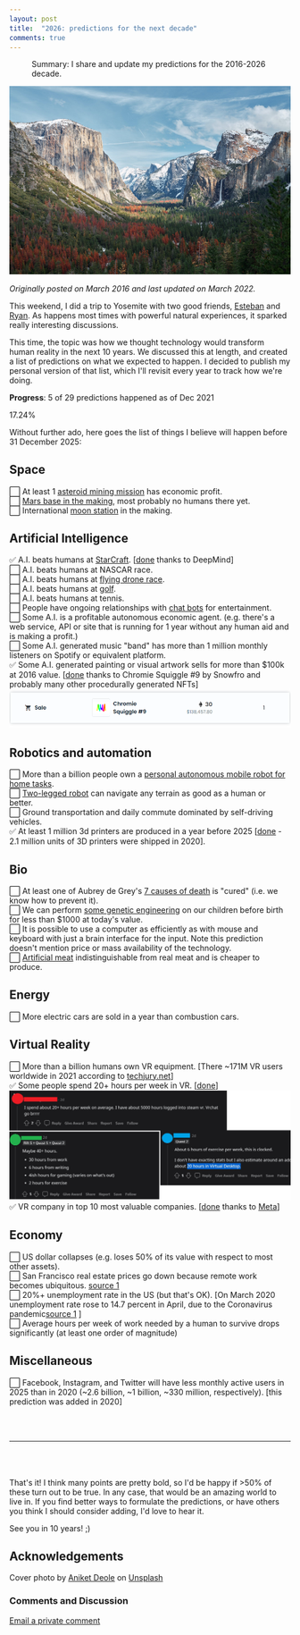 ```yaml
---
layout: post
title:  "2026: predictions for the next decade"
comments: true
---
```


<figure>
  <figcaption style="text-align: left">
  Summary: I share and update my predictions for the 2016-2026 decade.
  </figcaption>
</figure>
<img class="cover" src="/img/2026/cover.jpg">

*Originally posted on March 2016 and last updated on March 2022.*

This weekend, I did a trip to Yosemite with two good friends, [Esteban][tibi] and [Ryan][ryan]. As happens most times with powerful natural experiences, it sparked really interesting discussions.

This time, the topic was how we thought technology would transform human reality in the next 10 years. We discussed this at length, and created a list of predictions on what we expected to happen. I decided to publish my personal version of that list, which I'll revisit every year to track how we're doing. 

**Progress**: 5 of 29 predictions happened as of Dec 2021
<div id="progressbar"><div>17.24%</div></div>

Without further ado, here goes the list of things I believe will happen before 31 December 2025:

## Space

⬜ At least 1 [asteroid mining mission][asteroid] has economic profit. <br />
⬜ [Mars base in the making][mars], most probably no humans there yet. <br />
⬜ International [moon station][moon] in the making. 

## Artificial Intelligence

✅ A.I. beats humans at [StarCraft][sc]. [<a href="https://deepmind.com/blog/article/alphastar-mastering-real-time-strategy-game-starcraft-ii">done</a> thanks to DeepMind]<br />
⬜ A.I. beats humans at NASCAR race.<br />
⬜ A.I. beats humans at [flying drone race][drones]. <br />
⬜ A.I. beats humans at [golf][golf]. <br />
⬜ A.I. beats humans at tennis. <br />
⬜ People have ongoing relationships with [chat bots][chatbot] for entertainment. <br />
⬜ Some A.I. is a profitable autonomous economic agent. (e.g. there's a web service, API or site that is running for 1 year without any human aid and is making a profit.) <br />
⬜ Some A.I. generated music "band" has more than 1 million monthly listeners on Spotify or equivalent platform. <br />
✅ Some A.I. generated painting or visual artwork sells for more than $100k at 2016 value. [<a href="https://etherscan.io/tx/0x66579f35ed2c335a218604bd1c0a1aaa938024f5a3c6d87884e4c01b3a90a0d4">done</a> thanks to Chromie Squiggle #9 by Snowfro and probably many other procedurally generated NFTs] <br />
<img src="/img/2026/squiggle.png" />

## Robotics and automation
⬜ More than a billion people own a [personal autonomous mobile robot for home tasks][roboto]. <br />
⬜ [Two-legged robot][atlas] can navigate any terrain as good as a human or better. <br />
⬜ Ground transportation and daily commute dominated by self-driving vehicles.<br />
✅ At least 1 million 3d printers are produced in a year before 2025 [<a href="https://www.grandviewresearch.com/industry-analysis/3d-printing-industry-analysis#:~:text=The%20global%203D%20printing%20market,15.3%20million%20units%20by%202028.">done</a> - 2.1 million units of 3D printers were shipped in 2020].

## Bio
⬜ At least one of Aubrey de Grey's [7 causes of death][7] is "cured" (i.e. we know how to prevent it). <br />
⬜ We can perform [some genetic engineering][dogs] on our children before birth for less than $1000 at today's value. <br />
⬜ It is possible to use a computer as efficiently as with mouse and keyboard with just a brain interface for the input. Note this prediction doesn't mention price or mass availability of the technology.<br />
⬜ [Artificial meat][meat] indistinguishable from real meat and is cheaper to produce. <br />


## Energy
⬜ More electric cars are sold in a year than combustion cars. <br />


## Virtual Reality
⬜ More than a billion humans own VR equipment. [There ~171M VR users worldwide in 2021 according to <a href="https://techjury.net/blog/virtual-reality-statistics/">techjury.net</a>]<br />
✅ Some people spend 20+ hours per week in VR. [<a href="https://www.reddit.com/r/oculus/comments/qpnf84/how_much_time_do_you_spend_in_vr_per_week/">done</a>]<br />
<img src="/img/2026/vr-hours.jpg" />
✅ VR company in top 10 most valuable companies. [<a href="https://ibb.co/2Mmmb33">done</a> thanks to <a href="https://www.theverge.com/22749919/mark-zuckerberg-facebook-meta-company-rebrand">Meta</a>]<br />


## Economy
⬜ US dollar collapses (e.g. loses 50% of its value with respect to most other assets). <br />
⬜ San Francisco real estate prices go down because remote work becomes ubiquitous. [source 1](https://fred.stlouisfed.org/series/ATNHPIUS41884Q)<br />
⬜ 20%+ unemployment rate in the US (but that's OK). [On March 2020 unemployment rate rose to 14.7 percent in April, due to the Coronavirus pandemic[source 1](https://en.wikipedia.org/wiki/Unemployment_in_the_United_States) ]<br />
⬜ Average hours per week of work needed by a human to survive drops significantly (at least one order of magnitude) <br />

## Miscellaneous 
⬜ Facebook, Instagram, and Twitter will have less monthly active users in 2025 than in 2020 (~2.6 billion, ~1 billion, ~330 million, respectively). [this prediction was added in 2020] <br />

<br />
<br />
<hr />
<br />
<br />
<br />
That's it! I think many points are pretty bold, so I'd be happy if >50% of these turn out to be true. In any case, that would be an amazing world to live in. If you find better ways to formulate the predictions, or have others you think I should consider adding, I'd love to hear it.

See you in 10 years! ;)

## Acknowledgements
Cover photo by <a href="https://unsplash.com/@anik3t?utm_source=unsplash&utm_medium=referral&utm_content=creditCopyText">Aniket Deole</a> on <a href="https://unsplash.com/?utm_source=unsplash&utm_medium=referral&utm_content=creditCopyText">Unsplash</a>

### Comments and Discussion
[Email a private comment](mailto:2026@maraoz.com)
  

[tibi]: https://twitter.com/eordano
[ryan]: https://twitter.com/ryanxcharles 
[7]: https://en.wikipedia.org/wiki/Aubrey_de_Grey#The_seven_types_of_aging_damage
[asteroid]: https://en.wikipedia.org/wiki/Asteroid_mining#Financial_feasibility
[mars]: https://en.wikipedia.org/wiki/Colonization_of_Mars#Robotic_precursors
[moon]: http://www.space.com/29285-moon-base-european-space-agency.html
[sc]: https://webdocs.cs.ualberta.ca/~cdavid/starcraftaicomp/index.shtml
[drones]: http://arstechnica.com/gadgets/2015/08/the-new-underground-sport-of-first-person-drone-racing/
[golf]: https://www.youtube.com/watch?v=2CVURQdFILk
[chatbot]: http://www.nytimes.com/2015/08/04/science/for-sympathetic-ear-more-chinese-turn-to-smartphone-program.html
[roboto]: http://spectrum.ieee.org/automaton/robotics/home-robots/when-will-we-have-robots-to-help-with-household-chores
[atlas]: https://www.youtube.com/watch?v=rVlhMGQgDkY
[dogs]: https://www.youtube.com/watch?v=3k_jm1ouAt4
[meat]: https://en.wikipedia.org/wiki/In_vitro_meat
